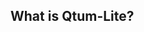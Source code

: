 What is Qtum-Lite?
-------------

























































































